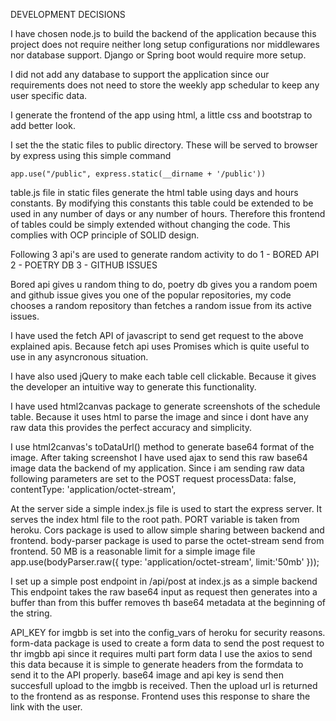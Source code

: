 
DEVELOPMENT DECISIONS

I have chosen node.js to build the backend of the application because this project does not require neither long setup configurations nor middlewares nor database support. Django or Spring boot would require more setup. 

I did not add any database to support the application since our requirements does not need to store the weekly app schedular to keep any user specific data.

I generate the frontend of the app using html, a little css and bootstrap to add better look. 

I set the the static files to public directory. These will be served to browser by express using this simple command 
``` 
app.use("/public", express.static(__dirname + '/public'))
```

table.js file in static files generate the html table using days and hours constants. By modifying this constants this table could be extended to be used in any number of days or any number of hours. Therefore this frontend of tables could be simply extended without changing the code. This complies with OCP principle of SOLID design.

Following 3 api's are used to generate random activity to do
1 - BORED API
2 - POETRY DB
3 - GITHUB ISSUES

Bored api gives u random thing to do, poetry db gives you a random poem and github issue gives you one of the popular repositories, my code chooses a random repository than fetches a random issue from its active issues.

I have used the fetch API of javascript to send get request to the above explained apis. Because fetch api uses Promises which is quite useful to use in any asyncronous situation.

I have also used jQuery to make each table cell clickable. Because it gives the developer an intuitive way to generate this functionality.

I have used html2canvas package to generate screenshots of the schedule table. Because it uses html to parse the image and since i dont have any raw data this provides the perfect accuracy and simplicity.

I use html2canvas's toDataUrl() method to generate base64 format of the image. After taking screenshot I have used ajax to send this raw base64 image data the backend of my application.
Since i am sending raw data following parameters are set to the POST request
processData: false,
contentType: 'application/octet-stream',

At the server side a simple index.js file is used to start the express server. It serves the index html file to the root path. PORT variable is taken from heroku. Cors package is used to allow simple sharing between backend and frontend. body-parser package is used to parse the octet-stream send from frontend. 50 MB is a reasonable limit for a simple image file
app.use(bodyParser.raw({
  type: 'application/octet-stream',
  limit:'50mb'
}));

I set up a simple post endpoint in /api/post at index.js as a simple backend 
This endpoint takes the raw base64 input as request then generates into a buffer than from this buffer
removes th base64 metadata at the beginning of the string. 

API_KEY for imgbb is set into the config_vars of heroku for security reasons. form-data package is used to create a form data to send the post request to thr imgbb api since it requires multi part form data
I use the axios to send this data because it is simple to generate headers from the formdata to send it to the API properly. base64 image and api key is send then succesfull upload to the imgbb is received. Then the upload url is returned to the frontend as as response. Frontend uses this response to share the link with the user.



